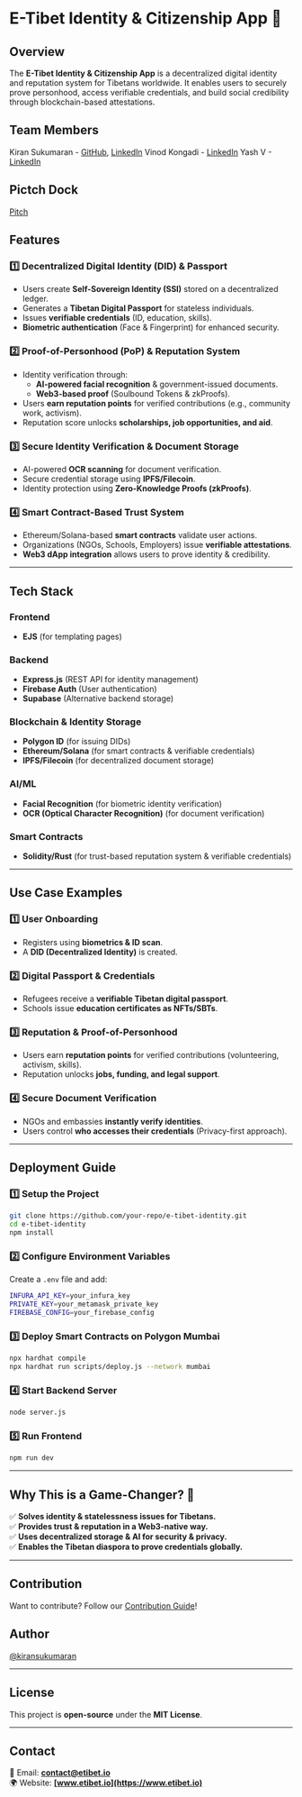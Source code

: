 # E-Tibet Identity & Citizenship App 🚀

## Overview

The **E-Tibet Identity & Citizenship App** is a decentralized digital identity and reputation system for Tibetans worldwide. It enables users to securely prove personhood, access verifiable credentials, and build social credibility through blockchain-based attestations.

## Team Members

Kiran Sukumaran - [GitHub](https://github.com/Kiransukumaran), [LinkedIn](https://linkedin.com/in/kiran-sukumaran)
Vinod Kongadi - [LinkedIn](https://www.linkedin.com/in/vinodkongadi)
Yash V - [LinkedIn](https://www.linkedin.com/in/yash-v-/)

## Pictch Dock

[Pitch](https://gamma.app/docs/E-Tibet-Ver-11-gc3n91y8ny05ol5)

## Features

### 1️⃣ Decentralized Digital Identity (DID) & Passport

- Users create **Self-Sovereign Identity (SSI)** stored on a decentralized ledger.
- Generates a **Tibetan Digital Passport** for stateless individuals.
- Issues **verifiable credentials** (ID, education, skills).
- **Biometric authentication** (Face & Fingerprint) for enhanced security.

### 2️⃣ Proof-of-Personhood (PoP) & Reputation System

- Identity verification through:
  - **AI-powered facial recognition** & government-issued documents.
  - **Web3-based proof** (Soulbound Tokens & zkProofs).
- Users **earn reputation points** for verified contributions (e.g., community work, activism).
- Reputation score unlocks **scholarships, job opportunities, and aid**.

### 3️⃣ Secure Identity Verification & Document Storage

- AI-powered **OCR scanning** for document verification.
- Secure credential storage using **IPFS/Filecoin**.
- Identity protection using **Zero-Knowledge Proofs (zkProofs)**.

### 4️⃣ Smart Contract-Based Trust System

- Ethereum/Solana-based **smart contracts** validate user actions.
- Organizations (NGOs, Schools, Employers) issue **verifiable attestations**.
- **Web3 dApp integration** allows users to prove identity & credibility.

---

## Tech Stack

### **Frontend**

- **EJS** (for templating pages)

### **Backend**

- **Express.js** (REST API for identity management)
- **Firebase Auth** (User authentication)
- **Supabase** (Alternative backend storage)

### **Blockchain & Identity Storage**

- **Polygon ID** (for issuing DIDs)
- **Ethereum/Solana** (for smart contracts & verifiable credentials)
- **IPFS/Filecoin** (for decentralized document storage)

### **AI/ML**

- **Facial Recognition** (for biometric identity verification)
- **OCR (Optical Character Recognition)** (for document verification)

### **Smart Contracts**

- **Solidity/Rust** (for trust-based reputation system & verifiable credentials)

---

## Use Case Examples

### **1️⃣ User Onboarding**

- Registers using **biometrics & ID scan**.
- A **DID (Decentralized Identity)** is created.

### **2️⃣ Digital Passport & Credentials**

- Refugees receive a **verifiable Tibetan digital passport**.
- Schools issue **education certificates as NFTs/SBTs**.

### **3️⃣ Reputation & Proof-of-Personhood**

- Users earn **reputation points** for verified contributions (volunteering, activism, skills).
- Reputation unlocks **jobs, funding, and legal support**.

### **4️⃣ Secure Document Verification**

- NGOs and embassies **instantly verify identities**.
- Users control **who accesses their credentials** (Privacy-first approach).

---

## Deployment Guide

### **1️⃣ Setup the Project**

```sh
git clone https://github.com/your-repo/e-tibet-identity.git
cd e-tibet-identity
npm install
```

### **2️⃣ Configure Environment Variables**

Create a `.env` file and add:

```sh
INFURA_API_KEY=your_infura_key
PRIVATE_KEY=your_metamask_private_key
FIREBASE_CONFIG=your_firebase_config
```

### **3️⃣ Deploy Smart Contracts on Polygon Mumbai**

```sh
npx hardhat compile
npx hardhat run scripts/deploy.js --network mumbai
```

### **4️⃣ Start Backend Server**

```sh
node server.js
```

### **5️⃣ Run Frontend**

```sh
npm run dev
```

---

## Why This is a Game-Changer? 🚀

✅ **Solves identity & statelessness issues for Tibetans.**  
✅ **Provides trust & reputation in a Web3-native way.**  
✅ **Uses decentralized storage & AI for security & privacy.**  
✅ **Enables the Tibetan diaspora to prove credentials globally.**

---

## Contribution

Want to contribute? Follow our [Contribution Guide](CONTRIBUTING.md)!

## Author

[@kiransukumaran](https://github.com/Kiransukumaran)

---

## License

This project is **open-source** under the **MIT License**.

---

## Contact

📧 Email: **contact@etibet.io**  
🌍 Website: **[www.etibet.io](https://www.etibet.io)**
